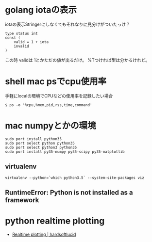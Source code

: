# golang iotaの表示

iotaの表示Stringerにしなくてもそれなりに見分けがついたっけ？

```
type status int
const (
    valid = 1 + iota
    invalid
)
```

この時 validは 1とかただの値が出るだけ。 %Tつければ型は分かるけれど。

# shell mac psでcpu使用率

手軽にlocalの環境でCPUなどの使用率を記録したい場合

```
$ ps -o '%cpu,%mem,pid,rss,time,command'
```

# mac numpyとかの環境

```
sudo port install python35
sudo port select python python35
sudo port select python3 python35
sudo port install py35-numpy py35-scipy py35-matplotlib
```

## virtualenv

```
virtualenv --python=`which python3.5` --system-site-packages viz
```

## RuntimeError: Python is not installed as a framework


# python realtime plotting

- [Realtime plotting | hardsoftlucid](https://hardsoftlucid.wordpress.com/various-stuff/realtime-plotting/)


